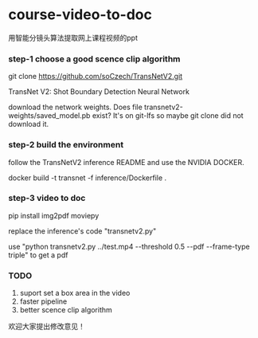 # course-video-to-doc
用智能分镜头算法提取网上课程视频的ppt

### step-1 choose a good scence clip algorithm
git clone https://github.com/soCzech/TransNetV2.git

TransNet V2: Shot Boundary Detection Neural Network

download the network weights. Does file transnetv2-weights/saved_model.pb exist? It's on git-lfs so maybe git clone did not download it.

### step-2 build the environment
follow the TransNetV2 inference README and use the NVIDIA DOCKER.

docker build -t transnet -f inference/Dockerfile .

### step-3 video to doc
pip install img2pdf moviepy 

replace the  inference's code "transnetv2.py"

use "python transnetv2.py ../test.mp4 --threshold 0.5 --pdf --frame-type triple" to get a pdf

### TODO
1. suport set a box area in the video
2. faster pipeline
3. better scence clip algorithm

欢迎大家提出修改意见！
